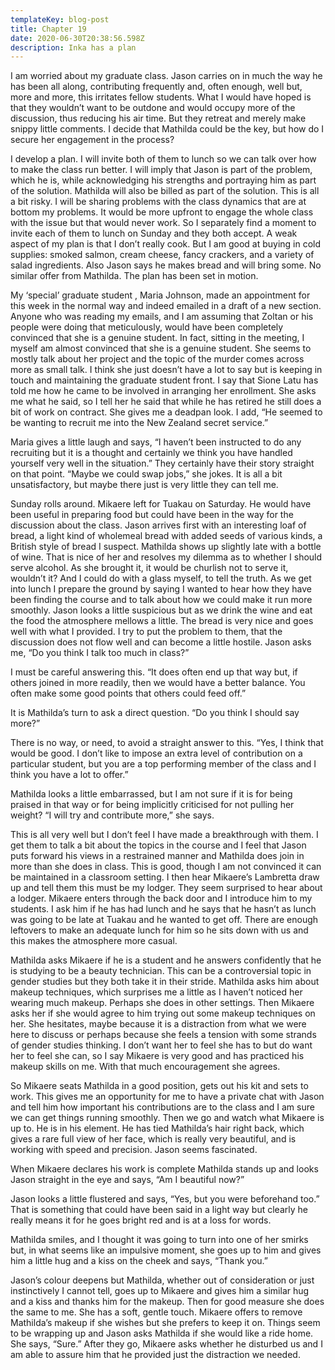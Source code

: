 ```yaml
---
templateKey: blog-post
title: Chapter 19
date: 2020-06-30T20:38:56.598Z
description: Inka has a plan
---
```

I am worried about my graduate class. Jason carries on in much the way he has been all along, contributing frequently and, often enough, well but, more and more, this irritates fellow students. What I would have hoped is that they wouldn’t want to be outdone and would occupy more of the discussion, thus reducing his air time. But they retreat and merely make snippy little comments. I decide that Mathilda could be the key, but how do I secure her engagement in the process?

I develop a plan. I will invite both of them to lunch so we can talk over how to make the class run better. I will imply that Jason is part of the problem, which he is, while acknowledging his strengths and portraying him as part of the solution. Mathilda will also be billed as part of the solution. This is all a bit risky. I will be sharing problems with the class dynamics that are at bottom my problems. It would be more upfront to engage the whole class with the issue but that would never work. So I separately find a moment to invite each of them to lunch on Sunday and they both accept. A weak aspect of my plan is that I don’t really cook. But I am good at buying in cold supplies: smoked salmon, cream cheese, fancy crackers, and a variety of salad ingredients. Also Jason says he makes bread and will bring some. No similar offer from Mathilda. The plan has been set in motion.

My ‘special’ graduate student , Maria Johnson, made an appointment for this week in the normal way and indeed emailed in a draft of a new section. Anyone who was reading my emails, and I am assuming that Zoltan or his people were doing that meticulously, would have been completely convinced that she is a genuine student. In fact, sitting in the meeting, I myself am almost convinced that she is a genuine student. She seems to mostly talk about her project and the topic of the murder comes across more as small talk. I think she just doesn’t have a lot to say but is keeping in touch and maintaining the graduate student front. I say that Sione Latu has told me how he came to be involved in arranging her enrollment. She asks me what he said, so I tell her he said that while he has retired he still does a bit of work on contract. She gives me a deadpan look. I add, “He seemed to be wanting to recruit me into the New Zealand secret service.”

Maria gives a little laugh and says, “I haven’t been instructed to do any recruiting but it is a thought and certainly we think you have handled yourself very well in the situation.” They certainly have their story straight on that point. “Maybe we could swap jobs,” she jokes. It is all a bit unsatisfactory, but maybe there just is very little they can tell me.

Sunday rolls around. Mikaere left for Tuakau on Saturday. He would have been useful in preparing food but could have been in the way for the discussion about the class. Jason arrives first with an interesting loaf of bread, a light kind of wholemeal bread with added seeds of various kinds, a British style of bread I suspect. Mathilda shows up slightly late with a bottle of wine. That is nice of her and resolves my dilemma as to whether I should serve alcohol. As she brought it, it would be churlish not to serve it, wouldn’t it? And I could do with a glass myself, to tell the truth. As we get into lunch I prepare the ground by saying I wanted to hear how they have been finding the course and to talk about how we could make it run more smoothly. Jason looks a little suspicious but as we drink the wine and eat the food the atmosphere mellows a little. The bread is very nice and goes well with what I provided. I try to put the problem to them, that the discussion does not flow well and can become a little hostile. Jason asks me, “Do you think I talk too much in class?”

I must be careful answering this. “It does often end up that way but, if others joined in more readily, then we would have a better balance. You often make some good points that others could feed off.”

It is Mathilda’s turn to ask a direct question. “Do you think I should say more?”

There is no way, or need, to avoid a straight answer to this. “Yes, I think that would be good. I don’t like to impose an extra level of contribution on a particular student, but you are a top performing member of the class and I think you have a lot to offer.”

Mathilda looks a little embarrassed, but I am not sure if it is for being praised in that way or for being implicitly criticised for not pulling her weight? “I will try and contribute more,” she says.

This is all very well but I don’t feel I have made a breakthrough with them. I get them to talk a bit about the topics in the course and I feel that Jason puts forward his views in a restrained manner and Mathilda does join in more than she does in class. This is good, though I am not convinced it can be maintained in a classroom setting. I then hear Mikaere’s Lambretta draw up and tell them this must be my lodger. They seem surprised to hear about a lodger. Mikaere enters through the back door and I introduce him to my students. I ask him if he has had lunch and he says that he hasn’t as lunch was going to be late at Tuakau and he wanted to get off. There are enough leftovers to make an adequate lunch for him so he sits down with us and this makes the atmosphere more casual.

Mathilda asks Mikaere if he is a student and he answers confidently that he is studying to be a beauty technician. This can be a controversial topic in gender studies but they both take it in their stride. Mathilda asks him about makeup techniques, which surprises me a little as I haven’t noticed her wearing much makeup. Perhaps she does in other settings. Then Mikaere asks her if she would agree to him trying out some makeup techniques on her. She hesitates, maybe because it is a distraction from what we were here to discuss or perhaps because she feels a tension with some strands of gender studies thinking. I don’t want her to feel she has to but do want her to feel she can, so I say Mikaere is very good and has practiced his makeup skills on me. With that much encouragement she agrees.

So Mikaere seats Mathilda in a good position, gets out his kit and sets to work. This gives me an opportunity for me to have a private chat with Jason and tell him how important his contributions are to the class and I am sure we can get things running smoothly. Then we go and watch what Mikaere is up to. He is in his element. He has tied Mathilda’s hair right back, which gives a rare full view of her face, which is really very beautiful, and is working with speed and precision. Jason seems fascinated.

When Mikaere declares his work is complete Mathilda stands up and looks Jason straight in the eye and says, “Am I beautiful now?”

Jason looks a little flustered and says, “Yes, but you were beforehand too.” That is something that could have been said in a light way but clearly he really means it for he goes bright red and is at a loss for words.

Mathilda smiles, and I thought it was going to turn into one of her smirks but, in what seems like an impulsive moment, she goes up to him and gives him a little hug and a kiss on the cheek and says, “Thank you.”

Jason’s colour deepens but Mathilda, whether out of consideration or just instinctively I cannot tell, goes up to Mikaere and gives him a similar hug and a kiss and thanks him for the makeup. Then for good measure she does the same to me. She has a soft, gentle touch. Mikaere offers to remove Mathilda’s makeup if she wishes but she prefers to keep it on. Things seem to be wrapping up and Jason asks Mathilda if she would like a ride home. She says, “Sure.” After they go, Mikaere asks whether he disturbed us and I am able to assure him that he provided just the distraction we needed.